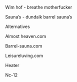 Wim hof - breathe motherfucker

  

Sauna’s - dundalk barrel sauna’s

Alternatives

Almost heaven.com

Barrel-sauna.com

Leisureluving.com

  

Heater

Nc-12